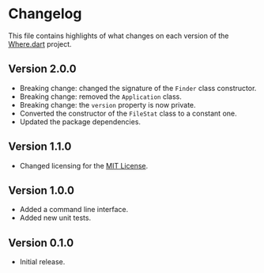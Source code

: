 # Changelog
This file contains highlights of what changes on each version of the [Where.dart](https://github.com/cedx/where.dart) project.

## Version 2.0.0
- Breaking change: changed the signature of the `Finder` class constructor.
- Breaking change: removed the `Application` class.
- Breaking change: the `version` property is now private.
- Converted the constructor of the `FileStat` class to a constant one.
- Updated the package dependencies.

## Version 1.1.0
- Changed licensing for the [MIT License](https://opensource.org/licenses/MIT).

## Version 1.0.0
- Added a command line interface.
- Added new unit tests.

## Version 0.1.0
- Initial release.
